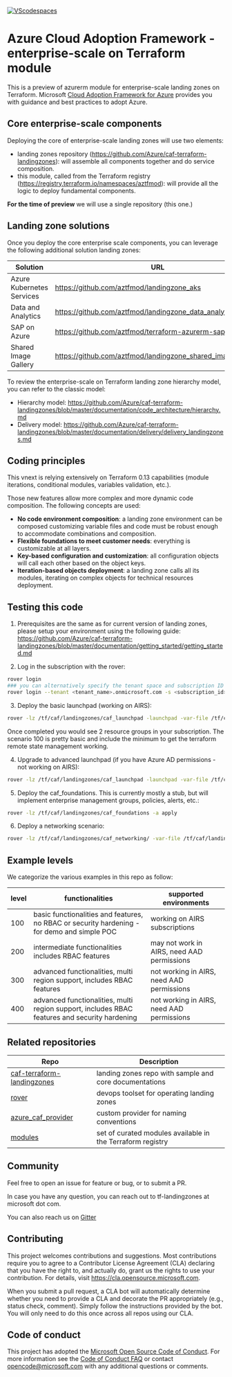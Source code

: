 [![VScodespaces](https://img.shields.io/endpoint?url=https%3A%2F%2Faka.ms%2Fvso-badge)](https://online.visualstudio.com/environments/new?name=terraform-azurerm-caf-landingzone-modules&repo=aztfmod/terraform-azurerm-caf-landingzone-modules)

# Azure Cloud Adoption Framework - enterprise-scale on Terraform module

This is a preview of azurerm module for enterprise-scale landing zones on Terraform.
Microsoft [Cloud Adoption Framework for Azure](https://aka.ms/caf) provides you with guidance and best practices to adopt Azure.

## Core enterprise-scale components

Deploying the core of enterprise-scale landing zones will use two elements:

* landing zones repository (https://github.com/Azure/caf-terraform-landingzones): will assemble all components together and do service composition.
* this module, called from the Terraform registry (https://registry.terraform.io/namespaces/aztfmod): will provide all the logic to deploy fundamental components.

**For the time of preview** we will use a single repository (this one.)

## Landing zone solutions

Once you deploy the core enterprise scale components, you can leverage the following additional solution landing zones:

| Solution                  | URL                                                         |
|---------------------------|-------------------------------------------------------------|
| Azure Kubernetes Services | https://github.com/aztfmod/landingzone_aks                  |
| Data and Analytics        | https://github.com/aztfmod/landingzone_data_analytics       |
| SAP on Azure              | https://github.com/aztfmod/terraform-azurerm-sap            |
| Shared Image Gallery      | https://github.com/aztfmod/landingzone_shared_image_gallery |

To review the enterprise-scale on Terraform landing zone hierarchy model, you can refer to the classic model:

* Hierarchy model: https://github.com/Azure/caf-terraform-landingzones/blob/master/documentation/code_architecture/hierarchy.md
* Delivery model: https://github.com/Azure/caf-terraform-landingzones/blob/master/documentation/delivery/delivery_landingzones.md

## Coding principles

This vnext is relying extensively on Terraform 0.13 capabilities (module iterations, conditional modules, variables validation, etc.).

Those new features allow more complex and more dynamic code composition. The following concepts are used:

* **No code environment composition**: a landing zone environment can be composed customizing variable files and code must be robust enough to accommodate combinations and composition.
* **Flexible foundations to meet customer needs**: everything is customizable at all layers.
* **Key-based configuration and customization**: all configuration objects will call each other based on the object keys.
* **Iteration-based objects deployment**: a landing zone calls all its modules, iterating on complex objects for technical resources deployment.

## Testing this code

1. Prerequisites are the same as for current version of landing zones, please setup your environment using the following guide: https://github.com/Azure/caf-terraform-landingzones/blob/master/documentation/getting_started/getting_started.md

2. Log in the subscription with the rover:

```bash
rover login
### you can alternatively specify the tenant space and subscription ID on command line arguments:
rover login --tenant <tenant_name>.onmicrosoft.com -s <subscription_id>
```

3. Deploy the basic launchpad (working on AIRS):

```bash
rover -lz /tf/caf/landingzones/caf_launchpad -launchpad -var-file /tf/caf/landingzones/caf_launchpad/scenario/100/configuration.tfvars -a apply
```

Once completed you would see 2 resource groups in your subscription. The scenario 100 is pretty basic and include the minimum to get the terraform remote state management working.

4. Upgrade to advanced launchpad (if you have Azure AD permissions - not working on AIRS):

```bash
rover -lz /tf/caf/landingzones/caf_launchpad -launchpad -var-file /tf/caf/landingzones/caf_launchpad/scenario/200/configuration.tfvars -a apply
```

5. Deploy the caf_foundations. This is currently mostly a stub, but will implement enterprise management groups, policies, alerts, etc.:

```bash
rover -lz /tf/caf/landingzones/caf_foundations -a apply
```

6. Deploy a networking scenario:

```bash
rover -lz /tf/caf/landingzones/caf_networking/ -var-file /tf/caf/landingzones/caf_networking/scenario/110-aks-private/configuration.tfvars -a apply
```

## Example levels

We categorize the various examples in this repo as follow:

| level | functionalities                                                                               | supported environments                     |
|-------|-----------------------------------------------------------------------------------------------|--------------------------------------------|
| 100   | basic functionalities and features, no RBAC or security hardening - for demo and simple POC   | working on AIRS subscriptions              |
| 200   | intermediate functionalities includes RBAC features                                           | may not work in AIRS, need AAD permissions |
| 300   | advanced functionalities, multi region support, includes RBAC features                        | not working in AIRS, need AAD permissions  |
| 400   | advanced functionalities, multi region support, includes RBAC features and security hardening | not working in AIRS, need AAD permissions  |

## Related repositories

| Repo                                                                                              | Description                                                |
|---------------------------------------------------------------------------------------------------|------------------------------------------------------------|
| [caf-terraform-landingzones](https://github.com/azure/caf-terraform-landingzones)                 | landing zones repo with sample and core documentations     |
| [rover](https://github.com/aztfmod/rover)                                                         | devops toolset for operating landing zones                 |
| [azure_caf_provider](https://github.com/aztfmod/terraform-provider-azurecaf)                      | custom provider for naming conventions                     |
| [modules](https://registry.terraform.io/modules/aztfmod)                                          | set of curated modules available in the Terraform registry |

## Community

Feel free to open an issue for feature or bug, or to submit a PR.

In case you have any question, you can reach out to tf-landingzones at microsoft dot com.

You can also reach us on [Gitter](https://gitter.im/aztfmod/community?utm_source=badge&utm_medium=badge&utm_campaign=pr-badge)

## Contributing

This project welcomes contributions and suggestions.  Most contributions require you to agree to a
Contributor License Agreement (CLA) declaring that you have the right to, and actually do, grant us
the rights to use your contribution. For details, visit https://cla.opensource.microsoft.com.

When you submit a pull request, a CLA bot will automatically determine whether you need to provide
a CLA and decorate the PR appropriately (e.g., status check, comment). Simply follow the instructions
provided by the bot. You will only need to do this once across all repos using our CLA.

## Code of conduct

This project has adopted the [Microsoft Open Source Code of Conduct](https://opensource.microsoft.com/codeofconduct/).
For more information see the [Code of Conduct FAQ](https://opensource.microsoft.com/codeofconduct/faq/) or
contact [opencode@microsoft.com](mailto:opencode@microsoft.com) with any additional questions or comments.
